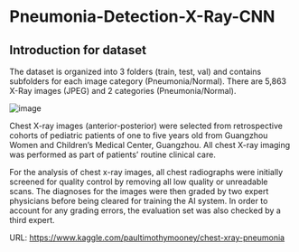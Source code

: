 # Pneumonia-Detection-X-Ray-CNN

## Introduction for dataset

The dataset is organized into 3 folders (train, test, val) and contains subfolders for each image category (Pneumonia/Normal). There are 5,863 X-Ray images (JPEG) and 2 categories (Pneumonia/Normal).

![image](https://user-images.githubusercontent.com/55941654/134182083-8057f086-38f9-4298-a8c7-fd45219b8903.png)


Chest X-ray images (anterior-posterior) were selected from retrospective cohorts of pediatric patients of one to five years old from Guangzhou Women and Children’s Medical Center, Guangzhou. All chest X-ray imaging was performed as part of patients’ routine clinical care.

For the analysis of chest x-ray images, all chest radiographs were initially screened for quality control by removing all low quality or unreadable scans. The diagnoses for the images were then graded by two expert physicians before being cleared for training the AI system. In order to account for any grading errors, the evaluation set was also checked by a third expert.

URL: https://www.kaggle.com/paultimothymooney/chest-xray-pneumonia

